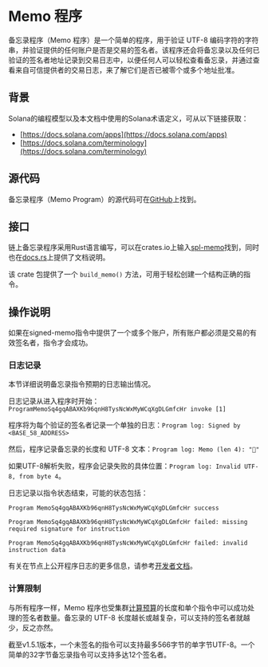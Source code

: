 # Memo 程序

备忘录程序（Memo 程序）是一个简单的程序，用于验证 UTF-8 编码字符的字符串，并验证提供的任何账户是否是交易的签名者。该程序还会将备忘录以及任何已验证的签名者地址记录到交易日志中，以便任何人可以轻松查看备忘录，并通过查看来自可信提供者的交易日志，来了解它们是否已被零个或多个地址批准。


## 背景

Solana的编程模型以及本文档中使用的Solana术语定义，可从以下链接获取：

+   [https://docs.solana.com/apps](https://docs.solana.com/apps)
+   [https://docs.solana.com/terminology](https://docs.solana.com/terminology)

## 源代码

备忘录程序（Memo Program）的源代码可在[GitHub](https://github.com/solana-labs/solana-program-library)上找到。

## 接口

链上备忘录程序采用Rust语言编写，可以在crates.io上输入[spl-memo](https://crates.io/crates/spl-memo)找到，同时也在[docs.rs](https://docs.rs/spl-memo)上提供了文档说明。

该 crate 包提供了一个 `build_memo()` 方法，可用于轻松创建一个结构正确的指令。

## 操作说明

如果在signed-memo指令中提供了一个或多个账户，所有账户都必须是交易的有效签名者，指令才会成功。

### 日志记录

本节详细说明备忘录指令预期的日志输出情况。

日志记录从进入程序时开始：`ProgramMemoSq4gqABAXKb96qnH8TysNcWxMyWCqXgDLGmfcHr invoke [1]`

程序将为每个验证的签名者记录一个单独的日志：`Program log: Signed by <BASE_58_ADDRESS>`

然后，程序记录备忘录的长度和 UTF-8 文本：`Program log: Memo (len 4): "🐆"`

如果UTF-8解析失败，程序会记录失败的具体位置：`Program log: Invalid UTF-8, from byte 4`。

日志记录以指令状态结束，可能的状态包括：

`Program MemoSq4gqABAXKb96qnH8TysNcWxMyWCqXgDLGmfcHr success`

`Program MemoSq4gqABAXKb96qnH8TysNcWxMyWCqXgDLGmfcHr failed: missing required signature for instruction` 

`Program MemoSq4gqABAXKb96qnH8TysNcWxMyWCqXgDLGmfcHr failed: invalid instruction data`

有关在节点上公开程序日志的更多信息，请参考[开发者文档](https://docs.solana.com/developing/on-chain-programs/debugging#logging)。


### 计算限制

与所有程序一样，Memo 程序也受集群[计算预算](https://docs.solana.com/developing/programming-model/runtime#compute-budget)的长度和单个指令中可以成功处理的签名者数量。备忘录的 UTF-8 长度越长或越复杂，可以支持的签名者就越少，反之亦然。

截至v1.5.1版本，一个未签名的指令可以支持最多566字节的单字节UTF-8。一个简单的32字节备忘录指令可以支持多达12个签名者。
